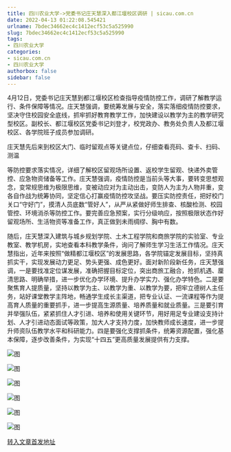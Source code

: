 ```yaml
---
title: 四川农业大学->党委书记庄天慧深入都江堰校区调研 | sicau.com.cn
date: 2022-04-13 01:22:08.545421
urlname: 7bdec34662ec4c1412ecf53c5a525990
slug: 7bdec34662ec4c1412ecf53c5a525990
tags: 
- 四川农业大学
categories:
- sicau.com.cn
- 四川农业大学
authorbox: false
sidebar: false
---
```

4月12日，党委书记庄天慧到都江堰校区检查指导疫情防控工作，调研了解教学运行、条件保障等情况。庄天慧强调，要统筹发展与安全，落实落细疫情防控要求，坚决守住校园安全底线，抓牢抓好教育教学工作，加快建设以教学为主的教学研究型校区。副校长、都江堰校区党委书记刘登才，校党政办、教务处负责人及都江堰校区、各学院班子成员参加调研。

庄天慧先后来到校区大门、临时留观点等关键点位，仔细查看亮码、查卡、扫码、测温
<!--more-->
等防控要求落实情况，详细了解校区留观场所设置、返校学生留观、快递外卖管控、应急物资储备等工作。庄天慧强调，疫情防控是当前头等大事，要转变思想观念，变常规思维为极限思维，变被动应对为主动出击，变防人为主为人物并重，变各自作战为统筹协同，坚定信心打赢疫情防控攻坚战。要压实防控责任，把好校门关口“守好门”，摸清人员底数“管好人”，从严从紧做好师生排查、核酸检测、校园管控、环境消杀等防控工作。要完善应急预案，实行分级响应，按照极限状态作好留观场所、生活物资等准备工作，真正做到未雨绸缪、胸中有数。

随后，庄天慧深入建筑与城乡规划学院、土木工程学院和商旅学院的实验室、专业教室、教学机房，实地查看本科教学条件，询问了解师生学习生活工作情况。庄天慧指出，近年来按照“做精都江堰校区”的发展思路，各学院锚定发展目标，坚持真抓实干，实现发展动力更足、势头更强、成色更好。面对新阶段新任务，庄天慧强调，一是要找准定位谋发展，准确把握目标定位，突出商旅工融合，抢抓机遇、厘清思路、明确举措，进一步优化办学环境、提升办学实力、强化办学特色。二是要聚焦育人提质量，坚持以教学为主、以教学为重、以教学为要，把牢立德树人主任务，站好课堂教学主阵地，畅通学生成长主渠道，把专业认证、一流课程等作为提高育人质量的重要抓手，进一步提高生源质量、培养质量和就业质量。三是要引育并举强队伍，紧紧抓住人才引进、培养和使用关键环节，用好用足专业建设支持计划、人才引进动态面试等政策，加大人才支持力度，加快教师成长速度，进一步提升师资队伍教学水平和科研能力。四是要强化支撑抓条件，统筹资源配置，强化基本保障，逐步改善条件，为实现“十四五”更高质量发展提供有力支撑。

![图](https://news.sicau.edu.cn/__local/9/EE/1F/0036C1B9AF39D291E582F755C0E_A8CF0C20_11088.jpg)

![图](https://news.sicau.edu.cn/__local/6/CE/82/62F51FF4D611F47BA190FA0C21F_8E76F5C8_12E8F.jpg)

![图](https://news.sicau.edu.cn/__local/E/E4/27/7222F35017ADE1F14439B96E3E5_78CC0795_137AC.jpg)

![图](https://news.sicau.edu.cn/__local/3/44/FC/AF9387157FD76AF1799C0144E8E_24BA9826_19B37.jpg)

![图](https://news.sicau.edu.cn/__local/9/B9/FF/B58034E75EC7A29F01AC8C069F2_89D7C95E_113AD.jpg)

![图](https://news.sicau.edu.cn/__local/9/E1/53/DEE4331CF888DC7F5B3F087FC19_228FBDB3_21DD5.jpg)

[转入文章首发地址](https://news.sicau.edu.cn/info/1135/67309.htm)